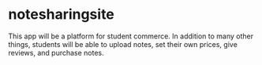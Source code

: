 # notesharingsite


This app will be a platform for student commerce. In addition to many other things, students will be able to upload notes, set their own prices, give reviews, and purchase notes. 
